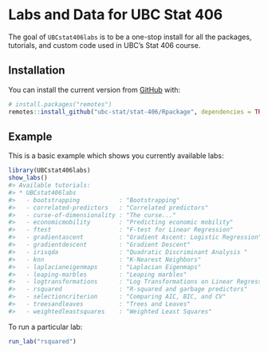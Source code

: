 
<!-- README.md is generated from README.Rmd. Please edit that file -->

# Labs and Data for UBC Stat 406

<!-- badges: start -->

<!-- badges: end -->

The goal of `UBCstat406labs` is to be a one-stop install for all the
packages, tutorials, and custom code used in UBC’s Stat 406 course.

## Installation

You can install the current version from [GitHub](https://github.com/)
with:

``` r
# install.packages("remotes")
remotes::install_github("ubc-stat/stat-406/Rpackage", dependencies = TRUE)
```

## Example

This is a basic example which shows you currently available labs:

``` r
library(UBCstat406labs)
show_labs()
#> Available tutorials:
#> * UBCstat406labs
#>   - bootstrapping           : "Bootstrapping"
#>   - correlated-predictors   : "Correlated predictors"
#>   - curse-of-dimensionality : "The curse..."
#>   - economicmobility        : "Predicting economic mobility"
#>   - ftest                   : "F-test for Linear Regression"
#>   - gradientascent          : "Gradient Ascent: Logistic Regression"
#>   - gradientdescent         : "Gradient Descent"
#>   - irisqda                 : "Quadratic Discriminant Analysis "
#>   - knn                     : "K-Nearest Neighbors"
#>   - laplacianeigenmaps      : "Laplacian Eigenmaps"
#>   - leaping-marbles         : "Leaping marbles"
#>   - logtransformations      : "Log Transformations on Linear Regression"
#>   - rsquared                : "R-squared and garbage predictors"
#>   - selectioncriterion      : "Comparing AIC, BIC, and CV"
#>   - treesandleaves          : "Trees and Leaves"
#>   - weightedleastsquares    : "Weighted Least Squares"
```

To run a particular lab:

``` r
run_lab("rsquared")
```
